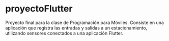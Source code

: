 # proyectoFlutter
Proyecto final para la clase de Programación para Móviles. Consiste en una aplicación que registra las entradas y salidas a un estacionamiento, utilizando sensores conectados a una aplicación Flutter.
